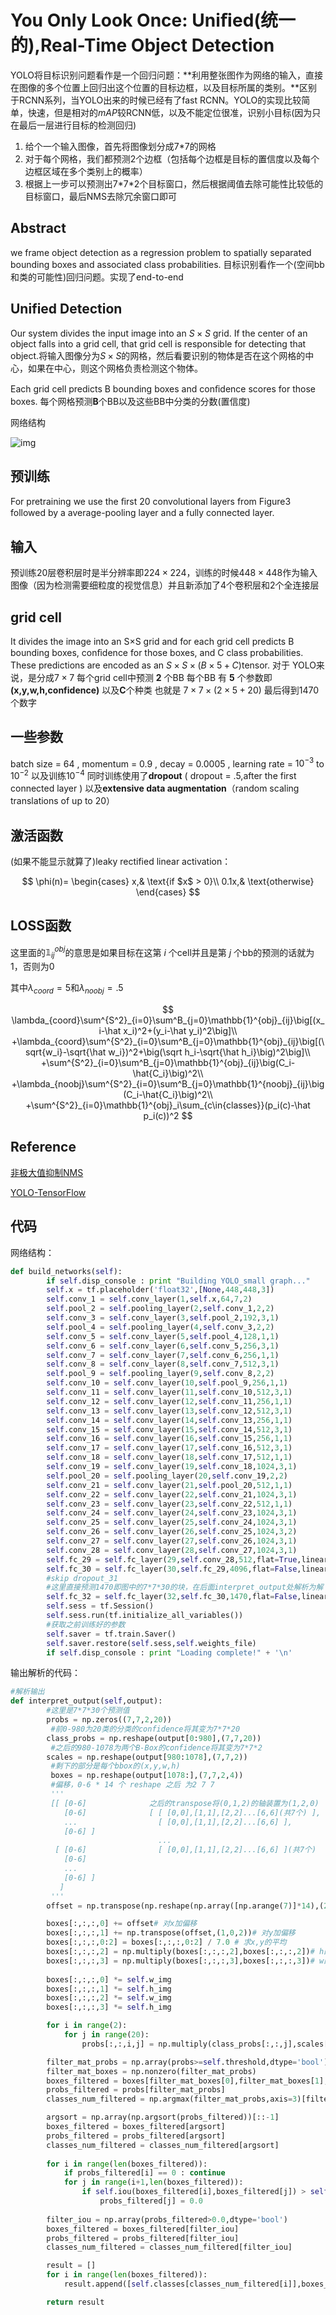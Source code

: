 # You Only Look Once: Uniﬁed(统一的),Real-Time Object Detection

YOLO将目标识别问题看作是一个回归问题：**利用整张图作为网络的输入，直接在图像的多个位置上回归出这个位置的目标边框，以及目标所属的类别。**区别于RCNN系列，当YOLO出来的时候已经有了fast RCNN。YOLO的实现比较简单，快速，但是相对的$mAP$较RCNN低，以及不能定位很准，识别小目标(因为只在最后一层进行目标的检测回归)

1. 给个一个输入图像，首先将图像划分成7\*7的网格
2. 对于每个网格，我们都预测2个边框（包括每个边框是目标的置信度以及每个边框区域在多个类别上的概率）
3. 根据上一步可以预测出7\*7\*2个目标窗口，然后根据阈值去除可能性比较低的目标窗口，最后NMS去除冗余窗口即可

## Abstract

  we frame object detection as a regression problem to spatially separated bounding boxes and associated class probabilities. 目标识别看作一个(空间bb和类的可能性)回归问题。实现了end-to-end

## Unified Detection

Our system divides the input image into an $S\times S$ grid. If the center of an object falls into a grid cell, that grid cell is responsible for detecting that object.将输入图像分为$S \times S$的网格，然后看要识别的物体是否在这个网格的中心，如果在中心，则这个网格负责检测这个物体。

Each grid cell predicts B bounding boxes and conﬁdence scores for those boxes. 每个网格预测**B**个BB以及这些BB中分类的分数(置信度)

网络结构

![img](https://raw.githubusercontent.com/MeerkatX/Tips/master/%E8%AE%BA%E6%96%87%E7%AC%94%E8%AE%B0/imgs/yolo1.png)

## 预训练

For pretraining we use the ﬁrst 20 convolutional layers from Figure3 followed by a average-pooling layer and a fully connected layer. 

## 输入

预训练20层卷积层时是半分辨率即$224\times224$，训练的时候$448\times448$作为输入图像（因为检测需要细粒度的视觉信息）并且新添加了4个卷积层和2个全连接层

## grid cell

It divides the image into an S×S grid and for each grid cell predicts B bounding boxes, conﬁdence for those boxes, and C class probabilities. These predictions are encoded as an $S \times S \times (B \times 5 + C)$tensor. 对于 YOLO来说，是分成$7\times7$ 每个grid cell中预测 **2** 个BB 每个BB 有 **5** 个参数即 **(x,y,w,h,confidence)** 以及**C**个种类 也就是 $7\times7\times(2\times5+20)$ 最后得到1470个数字

## 一些参数

batch size = 64 , momentum = 0.9 , decay = 0.0005 , learning rate = $10^{-3}$ to $10^{-2}$ 以及训练$10^{-4}$ 同时训练使用了**dropout** ( dropout = .5,after the first connected layer ) 以及**extensive data augmentation**（random scaling translations of up to $20$）

## 激活函数

(如果不能显示就算了)leaky rectified linear activation：


$$
\phi(n)=
\begin{cases}
x,& \text{if $x$ > 0}\\
0.1x,& \text{otherwise}
\end{cases}
$$


## LOSS函数

这里面的$\mathbb{1}_{ij}^{obj}$的意思是如果目标在这第 $i$ 个cell并且是第 $j$ 个bb的预测的话就为1，否则为0

其中$\lambda_{coord}=5$和$\lambda_{noobj}=.5​$

$$
\lambda_{coord}\sum^{S^2}_{i=0}\sum^B_{j=0}\mathbb{1}^{obj}_{ij}\big[(x_i-\hat x_i)^2+(y_i-\hat y_i)^2\big]\\
+\lambda_{coord}\sum^{S^2}_{i=0}\sum^B_{j=0}\mathbb{1}^{obj}_{ij}\big[(\sqrt{w_i}-\sqrt{\hat w_i})^2+\big(\sqrt h_i-\sqrt{\hat h_i}\big)^2\big]\\
+\sum^{S^2}_{i=0}\sum^B_{j=0}\mathbb{1}^{obj}_{ij}\big(C_i-\hat{C_i}\big)^2\\
+\lambda_{noobj}\sum^{S^2}_{i=0}\sum^B_{j=0}\mathbb{1}^{noobj}_{ij}\big(C_i-\hat{C_i}\big)^2\\
+\sum^{S^2}_{i=0}\mathbb{1}^{obj}_i\sum_{c\in{classes}}(p_i(c)-\hat p_i(c))^2
$$

## Reference

[非极大值抑制NMS](https://www.julyedu.com/question/big/kp_id/26/ques_id/2141)

[YOLO-TensorFlow](https://github.com/gliese581gg/YOLO_tensorflow)

## 代码

网络结构：

```python
def build_networks(self):
		if self.disp_console : print "Building YOLO_small graph..."
		self.x = tf.placeholder('float32',[None,448,448,3])
		self.conv_1 = self.conv_layer(1,self.x,64,7,2)
		self.pool_2 = self.pooling_layer(2,self.conv_1,2,2)
		self.conv_3 = self.conv_layer(3,self.pool_2,192,3,1)
		self.pool_4 = self.pooling_layer(4,self.conv_3,2,2)
		self.conv_5 = self.conv_layer(5,self.pool_4,128,1,1)
		self.conv_6 = self.conv_layer(6,self.conv_5,256,3,1)
		self.conv_7 = self.conv_layer(7,self.conv_6,256,1,1)
		self.conv_8 = self.conv_layer(8,self.conv_7,512,3,1)
		self.pool_9 = self.pooling_layer(9,self.conv_8,2,2)
		self.conv_10 = self.conv_layer(10,self.pool_9,256,1,1)
		self.conv_11 = self.conv_layer(11,self.conv_10,512,3,1)
		self.conv_12 = self.conv_layer(12,self.conv_11,256,1,1)
		self.conv_13 = self.conv_layer(13,self.conv_12,512,3,1)
		self.conv_14 = self.conv_layer(14,self.conv_13,256,1,1)
		self.conv_15 = self.conv_layer(15,self.conv_14,512,3,1)
		self.conv_16 = self.conv_layer(16,self.conv_15,256,1,1)
		self.conv_17 = self.conv_layer(17,self.conv_16,512,3,1)
		self.conv_18 = self.conv_layer(18,self.conv_17,512,1,1)
		self.conv_19 = self.conv_layer(19,self.conv_18,1024,3,1)
		self.pool_20 = self.pooling_layer(20,self.conv_19,2,2)
		self.conv_21 = self.conv_layer(21,self.pool_20,512,1,1)
		self.conv_22 = self.conv_layer(22,self.conv_21,1024,3,1)
		self.conv_23 = self.conv_layer(23,self.conv_22,512,1,1)
		self.conv_24 = self.conv_layer(24,self.conv_23,1024,3,1)
		self.conv_25 = self.conv_layer(25,self.conv_24,1024,3,1)
		self.conv_26 = self.conv_layer(26,self.conv_25,1024,3,2)
		self.conv_27 = self.conv_layer(27,self.conv_26,1024,3,1)
		self.conv_28 = self.conv_layer(28,self.conv_27,1024,3,1)
		self.fc_29 = self.fc_layer(29,self.conv_28,512,flat=True,linear=False)
		self.fc_30 = self.fc_layer(30,self.fc_29,4096,flat=False,linear=False)
		#skip dropout_31
        #这里直接预测1470即图中的7*7*30的块，在后面interpret_output处解析为解
		self.fc_32 = self.fc_layer(32,self.fc_30,1470,flat=False,linear=True)
		self.sess = tf.Session()
		self.sess.run(tf.initialize_all_variables())
		#获取之前训练好的参数
        self.saver = tf.train.Saver()
		self.saver.restore(self.sess,self.weights_file)
		if self.disp_console : print "Loading complete!" + '\n'
```

输出解析的代码：

```python
#解析输出
def interpret_output(self,output):
    	#这里是7*7*30个预测值
		probs = np.zeros((7,7,2,20))
         #前0-980为20类的分类的confidence将其变为7*7*20
		class_probs = np.reshape(output[0:980],(7,7,20))
         #之后的980-1078为两个B-Box的confidence将其变为7*7*2
		scales = np.reshape(output[980:1078],(7,7,2))
         #剩下的部分是每个bbox的(x,y,w,h)
         boxes = np.reshape(output[1078:],(7,7,2,4))
         #偏移，0-6 * 14 个 reshape 之后 为2 7 7 
         '''
         [[ [0-6]              之后的transpose将(0,1,2)的轴装置为(1,2,0)
            [0-6]              [ [ [0,0],[1,1],[2,2]...[6,6](共7个) ],
            ...                  [ [0,0],[1,1],[2,2]...[6,6] ],
            [0-6] ]
                                 ...
          [ [0-6]                [ [0,0],[1,1],[2,2]...[6,6] ](共7个)  ]
            [0-6]
            ...
            [0-6] ]
           ]
         '''
		offset = np.transpose(np.reshape(np.array([np.arange(7)]*14),(2,7,7)),(1,2,0))

		boxes[:,:,:,0] += offset# 对x加偏移
		boxes[:,:,:,1] += np.transpose(offset,(1,0,2))# 对y加偏移
		boxes[:,:,:,0:2] = boxes[:,:,:,0:2] / 7.0 # 求x,y的平均
		boxes[:,:,:,2] = np.multiply(boxes[:,:,:,2],boxes[:,:,:,2])# h的平方
		boxes[:,:,:,3] = np.multiply(boxes[:,:,:,3],boxes[:,:,:,3])# w的平方
		
		boxes[:,:,:,0] *= self.w_img
		boxes[:,:,:,1] *= self.h_img
		boxes[:,:,:,2] *= self.w_img
		boxes[:,:,:,3] *= self.h_img

		for i in range(2):
			for j in range(20):
				probs[:,:,i,j] = np.multiply(class_probs[:,:,j],scales[:,:,i])

		filter_mat_probs = np.array(probs>=self.threshold,dtype='bool')
		filter_mat_boxes = np.nonzero(filter_mat_probs)
		boxes_filtered = boxes[filter_mat_boxes[0],filter_mat_boxes[1],filter_mat_boxes[2]]
		probs_filtered = probs[filter_mat_probs]
		classes_num_filtered = np.argmax(filter_mat_probs,axis=3)[filter_mat_boxes[0],filter_mat_boxes[1],filter_mat_boxes[2]] 

		argsort = np.array(np.argsort(probs_filtered))[::-1]
		boxes_filtered = boxes_filtered[argsort]
		probs_filtered = probs_filtered[argsort]
		classes_num_filtered = classes_num_filtered[argsort]
		
		for i in range(len(boxes_filtered)):
			if probs_filtered[i] == 0 : continue
			for j in range(i+1,len(boxes_filtered)):
				if self.iou(boxes_filtered[i],boxes_filtered[j]) > self.iou_threshold : 
					probs_filtered[j] = 0.0
		
		filter_iou = np.array(probs_filtered>0.0,dtype='bool')
		boxes_filtered = boxes_filtered[filter_iou]
		probs_filtered = probs_filtered[filter_iou]
		classes_num_filtered = classes_num_filtered[filter_iou]

		result = []
		for i in range(len(boxes_filtered)):
			result.append([self.classes[classes_num_filtered[i]],boxes_filtered[i][0],boxes_filtered[i][1],boxes_filtered[i][2],boxes_filtered[i][3],probs_filtered[i]])

		return result
```